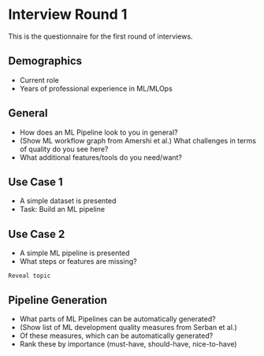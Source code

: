 # Interview Round 1
This is the questionnaire for the first round of interviews.

## Demographics
- Current role
- Years of professional experience in ML/MLOps 

## General
- How does an ML Pipeline look to you in general?
- (Show ML workflow graph from Amershi et al.) What challenges in terms of quality do you see here?
- What additional features/tools do you need/want?

## Use Case 1
- A simple dataset is presented
- Task: Build an ML pipeline


## Use Case 2
- A simple ML pipeline is presented
- What steps or features are missing?

```Reveal topic```

## Pipeline Generation
- What parts of ML Pipelines can be automatically generated?
- (Show list of ML development quality measures from Serban et al.)
- Of these measures, which can be automatically generated?
- Rank these by importance (must-have, should-have, nice-to-have)
